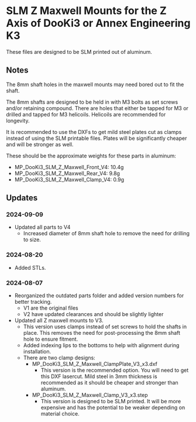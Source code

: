 # SLM Z Maxwell Mounts for the Z Axis of DooKi3 or Annex Engineering K3
These files are designed to be SLM printed out of aluminum.


## Notes
The 8mm shaft holes in the maxwell mounts may need bored out to fit the shaft.

The 8mm shafts are designed to be held in with M3 bolts as set screws and/or retaining compound.  There are holes that either be tapped for M3 or drilled and tapped for M3 helicoils.  Helicoils are recommended for longevity.

It is recommended to use the DXFs to get mild steel plates cut as clamps instead of using the SLM printable files.  Plates will be significantly cheaper and will be stronger as well.

These should be the approximate weights for these parts in aluminum:
- MP_DooKi3_SLM_Z_Maxwell_Front_V4: 10.4g
- MP_DooKi3_SLM_Z_Maxwell_Rear_V4: 9.8g
- MP_DooKi3_SLM_Z_Maxwell_Clamp_V4: 0.9g

## Updates
### 2024-09-09
- Updated all parts to V4
  - Increased diameter of 8mm shaft hole to remove the need for drilling to size. 

### 2024-08-20
- Added STLs.

### 2024-08-07
- Reorganized the outdated parts folder and added version numbers for better tracking.
  - V1 are the original files
  - V2 have updated clearances and should be slightly lighter
- Updated all Z maxwell mounts to V3.
  - This version uses clamps instead of set screws to hold the shafts in place.  This removes the need for post-processing the 8mm shaft hole to ensure fitment.
  - Added indexing lips to the bottoms to help with alignment during installation.
  - There are two clamp designs:
    - MP_DooKi3_SLM_Z_Maxwell_ClampPlate_V3_x3.dxf
      - This version is the recommended option.  You will need to get this DXF lasercut.  Mild steel in 3mm thickness is recommended as it should be cheaper and stronger than aluminum.
    - MP_DooKi3_SLM_Z_Maxwell_Clamp_V3_x3.step
      - This version is designed to be SLM printed. It will be more expensive and has the potential to be weaker depending on material choice. 
